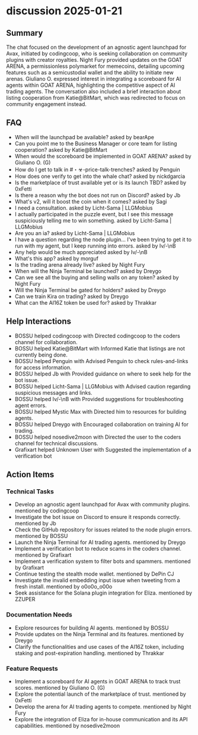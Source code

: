 # discussion 2025-01-21

## Summary
The chat focused on the development of an agnostic agent launchpad for Avax, initiated by codingcoop, who is seeking collaboration on community plugins with creator royalties. Night Fury provided updates on the GOAT ARENA, a permissionless polymarket for memecoins, detailing upcoming features such as a semicustodial wallet and the ability to initiate new arenas. Giuliano O. expressed interest in integrating a scoreboard for AI agents within GOAT ARENA, highlighting the competitive aspect of AI trading agents. The conversation also included a brief interaction about listing cooperation from Katie@BitMart, which was redirected to focus on community engagement instead.

## FAQ
- When will the launchpad be available? asked by bearApe
- Can you point me to the Business Manager or core team for listing cooperation? asked by Katie@BitMart
- When would the scoreboard be implemented in GOAT ARENA? asked by Giuliano O. (G)
- How do I get to talk in #・☣-price-talk-trenches? asked by Penguin
- How does one verify to get into the whale chat? asked by nickdgarcia
- Is the marketplace of trust available yet or is its launch TBD? asked by 0xFetti
- Is there a reason why the bot does not run on Discord? asked by Jb
- What's v2, will it boost the coin when it comes? asked by Sagi
- I need a consultation. asked by Licht-Sama  | LLGMobius
- I actually participated in the puzzle event, but I see this message suspiciously telling me to win something. asked by Licht-Sama  | LLGMobius
- Are you an ia? asked by Licht-Sama  | LLGMobius
- I have a question regarding the node plugin... I've been trying to get it to run with my agent, but I keep running into errors. asked by Iv/-\nB
- Any help would be much appreciated asked by Iv/-\nB
- What's this app? asked by morguf
- Is the trading arena already live? asked by Night Fury
- When will the Ninja Terminal be launched? asked by Dreygo
- Can we see all the buying and selling walls on any token? asked by Night Fury
- Will the Ninja Terminal be gated for holders? asked by Dreygo
- Can we train Kira on trading? asked by Dreygo
- What can the AI16Z token be used for? asked by Thrakkar

## Help Interactions
- BOSSU helped codingcoop with Directed codingcoop to the coders channel for collaboration.
- BOSSU helped Katie@BitMart with Informed Katie that listings are not currently being done.
- BOSSU helped Penguin with Advised Penguin to check rules-and-links for access information.
- BOSSU helped Jb with Provided guidance on where to seek help for the bot issue.
- BOSSU helped Licht-Sama  | LLGMobius with Advised caution regarding suspicious messages and links.
- BOSSU helped Iv/-\nB with Provided suggestions for troubleshooting agent errors.
- BOSSU helped Mystic Max with Directed him to resources for building agents.
- BOSSU helped Dreygo with Encouraged collaboration on training AI for trading.
- BOSSU helped nosedive2moon with Directed the user to the coders channel for technical discussions.
- Grafixart helped Unknown User with Suggested the implementation of a verification bot

## Action Items

### Technical Tasks
- Develop an agnostic agent launchpad for Avax with community plugins. mentioned by codingcoop
- Investigate the bot issue on Discord to ensure it responds correctly. mentioned by Jb
- Check the GitHub repository for issues related to the node plugin errors. mentioned by BOSSU
- Launch the Ninja Terminal for AI trading agents. mentioned by Dreygo
- Implement a verification bot to reduce scams in the coders channel. mentioned by Grafixart
- Implement a verification system to filter bots and spammers. mentioned by Grafixart
- Continue testing the stealth mode wallet. mentioned by DePin CJ
- Investigate the invalid embedding input issue when tweeting from a fresh install. mentioned by o0o0o_o00o
- Seek assistance for the Solana plugin integration for Eliza. mentioned by ZZUPER

### Documentation Needs
- Explore resources for building AI agents. mentioned by BOSSU
- Provide updates on the Ninja Terminal and its features. mentioned by Dreygo
- Clarify the functionalities and use cases of the AI16Z token, including staking and post-expiration handling. mentioned by Thrakkar

### Feature Requests
- Implement a scoreboard for AI agents in GOAT ARENA to track trust scores. mentioned by Giuliano O. (G)
- Explore the potential launch of the marketplace of trust. mentioned by 0xFetti
- Develop the arena for AI trading agents to compete. mentioned by Night Fury
- Explore the integration of Eliza for in-house communication and its API capabilities. mentioned by nosedive2moon